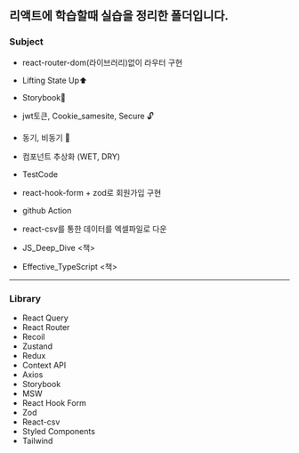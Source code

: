 ## **리액트에 학습할때 실습을 정리한 폴더입니다.**

### Subject

- react-router-dom(라이브러리)없이 라우터 구현

- Lifting State Up⬆

- Storybook📕

- jwt토큰, Cookie_samesite, Secure 🔓

- 동기, 비동기 🔀

- 컴포넌트 추상화 (WET, DRY)

- TestCode

- react-hook-form + zod로 회원가입 구현

- github Action

- react-csv를 통한 데이터를 엑셀파일로 다운

- JS_Deep_Dive <책>

- Effective_TypeScript <책>

---

### Library

- React Query
- React Router
- Recoil
- Zustand
- Redux
- Context API
- Axios
- Storybook
- MSW
- React Hook Form
- Zod
- React-csv
- Styled Components
- Tailwind
